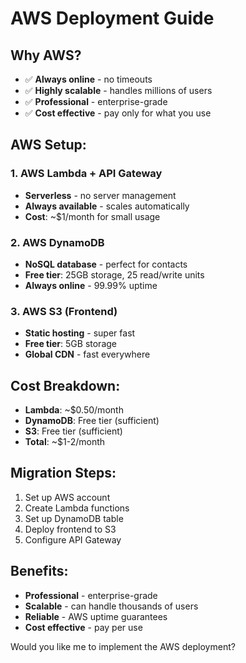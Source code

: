 # AWS Deployment Guide

## Why AWS?
- ✅ **Always online** - no timeouts
- ✅ **Highly scalable** - handles millions of users
- ✅ **Professional** - enterprise-grade
- ✅ **Cost effective** - pay only for what you use

## AWS Setup:

### 1. AWS Lambda + API Gateway
- **Serverless** - no server management
- **Always available** - scales automatically
- **Cost**: ~$1/month for small usage

### 2. AWS DynamoDB
- **NoSQL database** - perfect for contacts
- **Free tier**: 25GB storage, 25 read/write units
- **Always online** - 99.99% uptime

### 3. AWS S3 (Frontend)
- **Static hosting** - super fast
- **Free tier**: 5GB storage
- **Global CDN** - fast everywhere

## Cost Breakdown:
- **Lambda**: ~$0.50/month
- **DynamoDB**: Free tier (sufficient)
- **S3**: Free tier (sufficient)
- **Total**: ~$1-2/month

## Migration Steps:
1. Set up AWS account
2. Create Lambda functions
3. Set up DynamoDB table
4. Deploy frontend to S3
5. Configure API Gateway

## Benefits:
- **Professional** - enterprise-grade
- **Scalable** - can handle thousands of users
- **Reliable** - AWS uptime guarantees
- **Cost effective** - pay per use

Would you like me to implement the AWS deployment? 